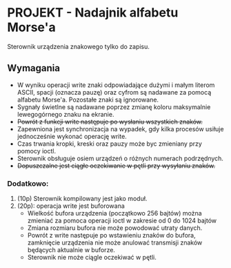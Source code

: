 # PROJEKT - Nadajnik alfabetu Morse'a
Sterownik urządzenia znakowego tylko do zapisu. 

## Wymagania
- W wyniku  operacji write znaki odpowiadające dużymi i małym literom ASCII, spacji (oznacza pauzę) oraz cyfrom są nadawane za pomocą alfabetu Morse'a. Pozostałe znaki są ignorowane.
- Sygnały świetlne są nadawane poprzez zmianę koloru maksymalnie lewego­górnego znaku na ekranie.
- ~~Powrót z funkcji write następuje po wysłaniu wszystkich znaków.~~
- Zapewniona jest synchronizacja na wypadek, gdy kilka procesów usiłuje jednocześnie wykonać operację write. 
- Czas trwania kropki, kreski oraz pauzy może byc zmieniany przy pomocy ioctl. 
- Sterownik obsługuje osiem urządzeń o różnych numerach podrzędnych. 
- ~~Dopuszczalne jest ciągłe oczekiwanie w pętli przy wysyłaniu znaków.~~

### Dodatkowo:
1. (10p) Sterownik kompilowany jest jako moduł.
2. (20p): operacja write jest buforowana
   - Wielkość bufora urządzenia (początkowo 256 bajtów) można zmieniać za pomoca operacji ioctl w zakresie od 0 do 1024 bajtów
   -  Zmiana rozmiaru bufora nie może powodować utraty danych. 
   -  Powrót z write następuje po wstawieniu znaków do bufora, zamknięcie urządzenia nie może anulować transmisji znaków będących aktualnie w buforze. 
   - Sterownik nie może ciągle oczekiwać w pętli.